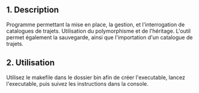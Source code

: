## 1. Description
Programme permettant la mise en place, la gestion, et l'interrogation de catalogues de trajets. Utilisation du polymorphisme et de l'héritage.
L'outil permet également la sauvegarde, ainsi que l'importation d'un catalogue de trajets.


## 2. Utilisation
Utilisez le makefile dans le dossier bin afin de créer l'executable, lancez l'executable, puis suivez les instructions dans la console.
